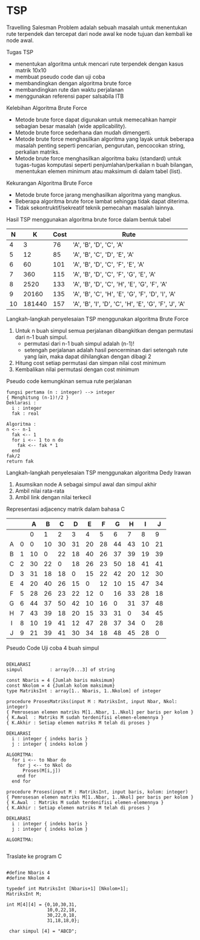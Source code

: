 # TSP

Travelling Salesman Problem adalah sebuah masalah untuk menentukan rute terpendek dan tercepat dari node awal ke node tujuan dan kembali ke node awal.

Tugas TSP
  - menentukan algoritma untuk mencari rute terpendek dengan kasus matrik 10x10
  - membuat pseudo code dan uji coba 
  - membandingkan dengan algoritma brute force 
  - membandingkan rute dan waktu perjalanan
  - menggunakan referensi paper salsabila ITB

Kelebihan Algoritma Brute Force
  - Metode brute force dapat digunakan untuk memecahkan hampir sebagian besar masalah (wide applicability).
  - Metode brute force sederhana dan mudah dimengerti.
  - Metode brute force menghasilkan algoritma yang layak untuk beberapa masalah penting seperti pencarian, pengurutan, pencocokan string, perkalian matriks.
  - Metode brute force menghasilkan algoritma baku (standard) untuk tugas-tugas komputasi seperti penjumlahan/perkalian n buah bilangan, menentukan elemen minimum atau maksimum di dalam tabel (list).

Kekurangan Algoritma Brute Force
  - Metode brute force jarang menghasilkan algoritma yang mangkus.
  - Beberapa algoritma brute force lambat sehingga tidak dapat diterima.
  - Tidak sekontruktif/sekreatif teknik pemecahan masalah lainnya.

Hasil TSP menggunakan algoritma brute force dalam bentuk tabel

|N    |K      |Cost   |Rute                                                 |   
|-----|-------|-------|-----------------------------------------------------|
|4    |3      |76     |'A', 'B', 'D', 'C', 'A'                              |   
|5    |12     |85     |'A', 'B', 'C', 'D', 'E', 'A'                         |   
|6    |60     |101    |'A', 'B', 'D', 'C', 'F', 'E', 'A'                    |   
|7    |360    |115    |'A', 'B', 'D', 'C', 'F', 'G', 'E', 'A'               |   
|8    |2520   |133    |'A', 'B', 'D', 'C', 'H', 'E', 'G', 'F', 'A'          |  
|9    |20160  |135    |'A', 'B', 'C', 'H', 'E', 'G', 'F', 'D', 'I', 'A'     |  
|10   |181440 |157    |'A', 'B', 'I', 'D', 'C', 'H', 'E', 'G', 'F', 'J', 'A'|  

Langkah-langkah penyelesaian TSP menggunakan algoritma Brute Force
  1. Untuk n buah simpul semua perjalanan dibangkitkan dengan permutasi dari n-1 buah simpul.
      - permutasi dari n-1 buah simpul adalah (n-1)!
      - setengah perjalanan adalah hasil pencerminan dari setengah rute yang lain, maka dapat dihilangkan dengan dibagi 2
  2. Hitung cost setiap permutasi dan simpan nilai cost minimum
  3. Kembalikan nilai permutasi dengan cost minimum
      
Pseudo code kemungkinan semua rute perjalanan
```
fungsi pertama (n : integer) --> integer
{ Menghitung (n-1)!/2 }
Deklarasi :
  i : integer
  fak : real
  
Algoritma :
n <-- n-1
  fak <-- 1
  for i <-- 1 to n do
    fak <-- fak * 1
  end
fak/2  
return fak
```

Langkah-langkah penyelesaian TSP menggunakan algoritma Dedy Irawan
  1. Asumsikan node A sebagai simpul awal dan simpul akhir
  2. Ambil nilai rata-rata
  3. Ambil link dengan nilai terkecil

Representasi adjacency matrik dalam bahasa C

|   |   | A  | B  | C  | D  | E  | F  | G  | H  | I  | J  |
|:-:|---|----|----|----|----|----|----|----|----|----|----|
|   |   | 0  | 1  | 2  | 3  | 4  | 5  | 6  | 7  | 8  | 9  |
| A | 0 | 0  | 10 | 30 | 31 | 20 | 28 | 44 | 43 | 10 | 21 |
| B | 1 | 10 | 0  | 22 | 18 | 40 | 26 | 37 | 39 | 19 | 39 |
| C | 2 | 30 | 22 | 0  | 18 | 26 | 23 | 50 | 18 | 41 | 41 |
| D | 3 | 31 | 18 | 18 | 0  | 15 | 22 | 42 | 20 | 12 | 30 |
| E | 4 | 20 | 40 | 26 | 15 | 0  | 12 | 10 | 15 | 47 | 34 |
| F | 5 | 28 | 26 | 23 | 22 | 12 | 0  | 16 | 33 | 28 | 18 |
| G | 6 | 44 | 37 | 50 | 42 | 10 | 16 | 0  | 31 | 37 | 48 |
| H | 7 | 43 | 39 | 18 | 20 | 15 | 33 | 31 | 0  | 34 | 45 |
| I | 8 | 10 | 19 | 41 | 12 | 47 | 28 | 37 | 34 | 0  | 28 |
| J | 9 | 21 | 39 | 41 | 30 | 34 | 18 | 48 | 45 | 28 | 0  |

Pseudo Code Uji coba 4 buah simpul

```

DEKLARASI
simpul          : array[0...3] of string

const Nbaris = 4 {Jumlah baris maksimum}
const Nkolom = 4 {Jumlah kolom maksimum}
type MatriksInt : array[1.. Nbaris, 1..Nkolom] of integer

procedure ProsesMatriks(input M : MatriksInt, input Nbar, Nkol: integer)
{ Pemrosesan elemen matriks M[1..Nbar, 1..Nkol] per baris per kolom }
{ K.Awal  : Matriks M sudah terdenifisi elemen-elemennya }
{ K.Akhir : Setiap elemen matriks M telah di proses }

DEKLARASI
  i : integer { indeks baris }
  j : integer { indeks kolom }

ALGORITMA:
  for i <-- to Nbar do
    for j <-- to Nkol do
      Proses(M[i,j])
    end for
  end for

procedure Proses(input M : MatriksInt, input baris, kolom: integer)
{ Pemrosesan elemen matriks M[1..Nbar, 1..Nkol] per baris per kolom }
{ K.Awal  : Matriks M sudah terdenifisi elemen-elemennya }
{ K.Akhir : Setiap elemen matriks M telah di proses }

DEKLARASI
  i : integer { indeks baris }
  j : integer { indeks kolom }

ALGORITMA:
  
```

Traslate ke program C

```

#define Nbaris 4
#define Nkolom 4

typedef int MatriksInt [Nbaris+1] [Nkolom+1];
MatriksInt M;

int M[4][4] = {0,10,30,31,
               10,0,22,18,
               30,22,0,18,
               31,18,18,0};
 
 char simpul [4] = "ABCD";
 ```
